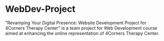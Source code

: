 # WebDev-Project
"Revamping Your Digital Presence: Website Development Project for 4Corners Therapy Center" is a team project for Web Development course aimed at enhancing the online representation of 4Corners Therapy Center. 
